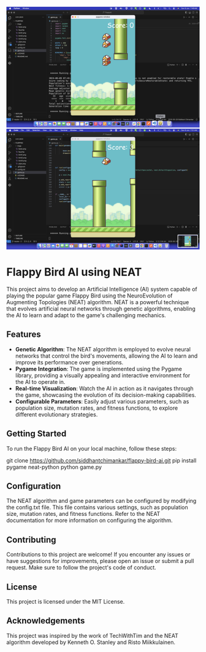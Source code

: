 ![FlappyAI](a.png)
![FlappyAI](b.png)


# Flappy Bird AI using NEAT

This project aims to develop an Artificial Intelligence (AI) system capable of playing the popular game Flappy Bird using the NeuroEvolution of Augmenting Topologies (NEAT) algorithm. NEAT is a powerful technique that evolves artificial neural networks through genetic algorithms, enabling the AI to learn and adapt to the game's challenging mechanics.

## Features

- **Genetic Algorithm**: The NEAT algorithm is employed to evolve neural networks that control the bird's movements, allowing the AI to learn and improve its performance over generations.
- **Pygame Integration**: The game is implemented using the Pygame library, providing a visually appealing and interactive environment for the AI to operate in.
- **Real-time Visualization**: Watch the AI in action as it navigates through the game, showcasing the evolution of its decision-making capabilities.
- **Configurable Parameters**: Easily adjust various parameters, such as population size, mutation rates, and fitness functions, to explore different evolutionary strategies.

## Getting Started

To run the Flappy Bird AI on your local machine, follow these steps:

git clone https://github.com/siddhantchimankar/flappy-bird-ai.git
pip install pygame neat-python
python game.py

## Configuration

The NEAT algorithm and game parameters can be configured by modifying the config.txt file. This file contains various settings, such as population size, mutation rates, and fitness functions. Refer to the NEAT documentation for more information on configuring the algorithm.


## Contributing


Contributions to this project are welcome! If you encounter any issues or have suggestions for improvements, please open an issue or submit a pull request. Make sure to follow the project's code of conduct.



## License

This project is licensed under the MIT License.


## Acknowledgements

This project was inspired by the work of TechWithTim and the NEAT algorithm developed by Kenneth O. Stanley and Risto Miikkulainen.

